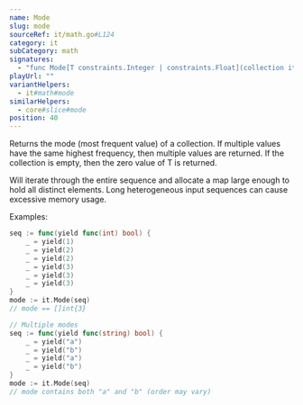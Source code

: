 ```yaml
---
name: Mode
slug: mode
sourceRef: it/math.go#L124
category: it
subCategory: math
signatures:
  - "func Mode[T constraints.Integer | constraints.Float](collection iter.Seq[T]) []T"
playUrl: ""
variantHelpers:
  - it#math#mode
similarHelpers:
  - core#slice#mode
position: 40
---
```


Returns the mode (most frequent value) of a collection. If multiple values have the same highest frequency, then multiple values are returned. If the collection is empty, then the zero value of T is returned.

Will iterate through the entire sequence and allocate a map large enough to hold all distinct elements. Long heterogeneous input sequences can cause excessive memory usage.

Examples:

```go
seq := func(yield func(int) bool) {
    _ = yield(1)
    _ = yield(2)
    _ = yield(2)
    _ = yield(3)
    _ = yield(3)
    _ = yield(3)
}
mode := it.Mode(seq)
// mode == []int{3}
```

```go
// Multiple modes
seq := func(yield func(string) bool) {
    _ = yield("a")
    _ = yield("b")
    _ = yield("a")
    _ = yield("b")
}
mode := it.Mode(seq)
// mode contains both "a" and "b" (order may vary)
```
